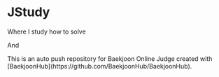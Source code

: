 # JStudy
<p>Where I study how to solve</p>
<p>And</p>
<p>This is an auto push repository for Baekjoon Online Judge created with [BaekjoonHub](https://github.com/BaekjoonHub/BaekjoonHub).</p>
